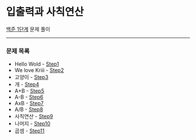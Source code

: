 # 입출력과 사칙연산
[백준 1단계](https://www.acmicpc.net/step/1) 문제 풀이

---

### 문제 목록

- Hello Wold - [Step1](https://github.com/StudyForCoding/BEAKJOON/tree/master/1_IO_Operation/Step1/README.md)
- We love Kriii - [Step2](https://github.com/StudyForCoding/BEAKJOON/tree/master/1_IO_Operation/Step2/README.md)
- 고양이 - [Step3](https://github.com/StudyForCoding/BEAKJOON/tree/master/1_IO_Operation/Step3/README.md)
- 개 - [Step4](https://github.com/StudyForCoding/BEAKJOON/tree/master/1_IO_Operation/Step4/README.md)
- A+B - [Step5](https://github.com/StudyForCoding/BEAKJOON/tree/master/1_IO_Operation/Step5/README.md)
- A-B - [Step6](https://github.com/StudyForCoding/BEAKJOON/tree/master/1_IO_Operation/Step6/README.md)
- AxB - [Step7](https://github.com/StudyForCoding/BEAKJOON/tree/master/1_IO_Operation/Step7/README.md)
- A/B - [Step8](https://github.com/StudyForCoding/BEAKJOON/tree/master/1_IO_Operation/Step8/README.md)
- 사칙연산 - [Step9](https://github.com/StudyForCoding/BEAKJOON/tree/master/1_IO_Operation/Step9/README.md)
- 나머지 - [Step10](https://github.com/StudyForCoding/BEAKJOON/tree/master/1_IO_Operation/Step10/README.md)
- 곱셈 - [Step11](https://github.com/StudyForCoding/BEAKJOON/tree/master/1_IO_Operation/Step11/README.md)

